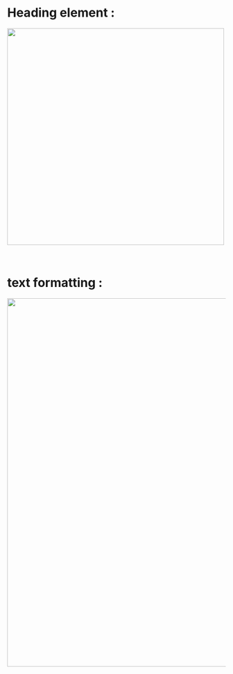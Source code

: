 # Heading element :
<a href="#"><img src=https://user-images.githubusercontent.com/63545175/153229080-121980c5-7bc6-43e3-835f-7d383c84ab7d.png width=500></a>

<br/>

# text formatting :
<a href="#"><img src=https://user-images.githubusercontent.com/63545175/163706610-27bd6335-4ed1-4fef-a27b-a4ccfd62f257.png width=850></a>



<br/>










<!--
<table>
<tr>
<td>

``<pre></pre>``
</td>
<td>

what ever written in between tags will be printed as it is
</td>
</tr>
<tr>
<td>

``<mark></mark>``
</td>
<td>

for highlighting content
</td>
</tr>
<tr>
<td>
  
``<br/>``
</td>
<td>
  
break “or” next line
</td>
</tr>
<tr>
<td>
  
``<hr/>``
</td>
<td>
  
horizontal rule divide the page from where its placed
</td>
</tr>
<tr>
<td>

``<sub></sub>``
</td>
<td>
  
X<sub>subscript</sub>
</td>
</tr>
<tr>
<td>
  
``<sup></sup>``
</td>
<td>
  
X<sup>superscript</sup>
</td>
</tr>
<tr>
<td>

``<b>…</b>``
  
``<strong>...</strong>``
</td>
<td>

<b>Keywords or visually emphasized text (bold)</b>
  
<strong>Keywords or visually emphasized text (bold)</strong>
</td>
</tr>
<tr>
<td>

``<i>…</i>``
  
``<em>...</em>``
</td>
<td>

<i>Alternative voice (italic)</i>
  
<em>emphasis tag used to make text italic</em>
</td>
</tr>
<tr>
<td>

``<s>…</s>``
</td>
<td>

<s>Incorrect text (strike-through)</s>
</td>
</tr>
<tr>
<td>

``<u>…</u>``
</td>
<td>

<u>Annotated text (underline)</u>
</td>
</tr>
<tr>
<td>

``<q>...</q>``
</td>
<td>

<q>“Short inline quotation”</q>		
</td>
</tr>
<tr>
<td>

``<small>…</small>``
</td>
<td>

<small>Legal text: small print (smaller type size)</small>	
</td>
</tr>
</table>-->

